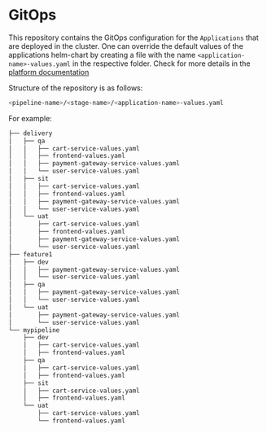 # GitOps

This repository contains the GitOps configuration for the `Applications` that are deployed in the cluster. One can override the default values of the applications helm-chart by creating a file with the name `<application-name>-values.yaml` in the respective folder. Check for more details in the [platform documentation](https://epam.github.io/edp-install/user-guide/gitops/#gitops-usage)

Structure of the repository is as follows:

```bash
<pipeline-name>/<stage-name>/<application-name>-values.yaml
```

For example:

```bash
├── delivery
│   ├── qa
│   │   ├── cart-service-values.yaml
│   │   ├── frontend-values.yaml
│   │   ├── payment-gateway-service-values.yaml
│   │   └── user-service-values.yaml
│   ├── sit
│   │   ├── cart-service-values.yaml
│   │   ├── frontend-values.yaml
│   │   ├── payment-gateway-service-values.yaml
│   │   └── user-service-values.yaml
│   └── uat
│       ├── cart-service-values.yaml
│       ├── frontend-values.yaml
│       ├── payment-gateway-service-values.yaml
│       └── user-service-values.yaml
├── feature1
│   ├── dev
│   │   ├── payment-gateway-service-values.yaml
│   │   └── user-service-values.yaml
│   ├── qa
│   │   ├── payment-gateway-service-values.yaml
│   │   └── user-service-values.yaml
│   └── uat
│       ├── payment-gateway-service-values.yaml
│       └── user-service-values.yaml
└── mypipeline
    ├── dev
    │   ├── cart-service-values.yaml
    │   ├── frontend-values.yaml
    ├── qa
    │   ├── cart-service-values.yaml
    │   ├── frontend-values.yaml
    ├── sit
    │   ├── cart-service-values.yaml
    │   ├── frontend-values.yaml
    └── uat
        ├── cart-service-values.yaml
        └── frontend-values.yaml
```
